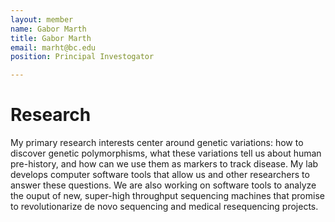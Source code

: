 ```yaml
---
layout: member
name: Gabor Marth
title: Gabor Marth
email: marht@bc.edu
position: Principal Investogator

---
```

<!-- DO NOT REMOVE CODE BLOCK ABOVE THIS LINE. THIS BLOCK WILL SHOW UP ON GITHUB PREVIEW BUT NOT THE WEBSITE -->

# Research

My primary research interests center around genetic variations: how to discover genetic polymorphisms, what these variations tell us about human pre-history, and how can we use them as markers to track disease. My lab develops computer software tools that allow us and other researchers to answer these questions. We are also working on software tools to analyze the ouput of new, super-high throughput sequencing machines that promise to revolutionarize de novo sequencing and medical resequencing projects.
